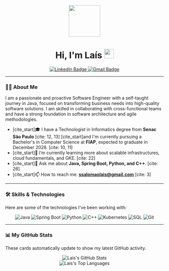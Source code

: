 <div id="header" align="center">
  <img src="https://i.pinimg.com/736x/59/f2/8e/59f28ef58618d16c02789d445803c3cf.jpg" width="100"/>
  <h1>
    Hi, I'm Laís
    <img src="https://i.pinimg.com/originals/fc/01/06/fc0106026cb93e313abee670aba1133a.gif" width="30"/>
  </h1>
  <div id="badges" align="center">
    <a href="https://linkedin.com/in/ssalomaolais" target="_blank">
      <img src="https://img.shields.io/badge/LinkedIn-blue?style=for-the-badge&logo=linkedin&logoColor=white" alt="LinkedIn Badge"/>
    </a>
    <a href="mailto:ssalomaolais@gmail.com">
      <img src="https://img.shields.io/badge/Gmail-red?style=for-the-badge&logo=gmail&logoColor=white" alt="Gmail Badge"/>
    </a>
  </div>
  <img src="https://komarev.com/ghpvc/?username=ssalomaolais&style=flat-square&color=blueviolet" alt=""/>
</div>

---

### :woman_technologist: About Me

I am a passionate and proactive Software Engineer with a self-taught journey in Java, focused on transforming business needs into high-quality software solutions. I am skilled in collaborating with cross-functional teams and have a strong foundation in software architecture and agile methodologies.

- [cite_start]🎓 I have a Technologist in Informatics degree from **Senac São Paulo** [cite: 12, 13] [cite_start]and I'm currently pursuing a Bachelor's in Computer Science at **FIAP**, expected to graduate in December 2028. [cite: 10, 11]
- [cite_start]🌱 I’m currently learning more about scalable infrastructures, cloud fundamentals, and GKE. [cite: 22]
- [cite_start]💬 Ask me about **Java, Spring Boot, Python, and C++**. [cite: 26]
- [cite_start]📫 How to reach me: **ssalomaolais@gmail.com** [cite: 3]

---

### 🛠️ Skills & Technologies

Here are some of the technologies I've been working with:

<div align="center">
  <img src="https://img.shields.io/badge/Java-ED8B00?style=for-the-badge&logo=openjdk&logoColor=white" alt="Java"/>
  <img src="https://img.shields.io/badge/Spring-6DB33F?style=for-the-badge&logo=spring&logoColor=white" alt="Spring Boot"/>
  <img src="https://img.shields.io/badge/Python-3776AB?style=for-the-badge&logo=python&logoColor=white" alt="Python"/>
  <img src="https://img.shields.io/badge/C++-00599C?style=for-the-badge&logo=cplusplus&logoColor=white" alt="C++"/>
  <img src="https://img.shields.io/badge/Kubernetes-326CE5?style=for-the-badge&logo=kubernetes&logoColor=white" alt="Kubernetes"/>
  <img src="https://img.shields.io/badge/SQL-4479A1?style=for-the-badge&logo=postgresql&logoColor=white" alt="SQL"/>
  <img src="https://img.shields.io/badge/Git-F05032?style=for-the-badge&logo=git&logoColor=white" alt="Git"/>
</div>

---

### 📊 My GitHub Stats

These cards automatically update to show my latest GitHub activity.

<div align="center">
  <img src="https://github-readme-stats.vercel.app/api?username=ssalomaolais&show_icons=true&theme=dracula&include_all_commits=true&count_private=true" alt="Laís's GitHub Stats"/>
  <br/>
  <img src="https://github-readme-stats.vercel.app/api/top-langs/?username=ssalomaolais&layout=compact&langs_count=8&theme=dracula" alt="Laís's Top Languages"/>
</div>
